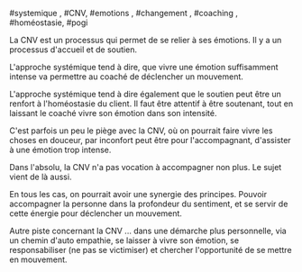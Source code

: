 #systemique , #CNV, #emotions , #changement , #coaching , #homéostasie, #pogi 

La CNV est un processus qui permet de se relier à ses émotions. Il y a un processus d'accueil et de soutien.

L'approche systémique tend à dire, que vivre une émotion suffisamment intense va permettre au coaché de déclencher un mouvement.

L'approche systémique tend à dire également que le soutien peut être un renfort à l'homéostasie du client. Il faut être attentif à être soutenant, tout en laissant le coaché vivre son émotion dans son intensité.

C'est parfois un peu le piège avec la CNV, où on pourrait faire vivre les choses en douceur, par inconfort peut être pour l'accompagnant, d'assister à une émotion trop intense.

Dans l'absolu, la CNV n'a pas vocation à accompagner non plus. Le sujet vient de là aussi.

En tous les cas, on pourrait avoir une synergie des principes. Pouvoir accompagner la personne dans la profondeur du sentiment, et se servir de cette énergie pour déclencher un mouvement.

Autre piste concernant la CNV ... dans une démarche plus personnelle, via un chemin d'auto empathie, se laisser à vivre son émotion, se responsabiliser (ne pas se victimiser) et chercher l'opportunité de se mettre en mouvement.